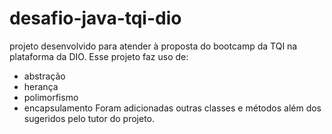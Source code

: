 # desafio-java-tqi-dio
projeto desenvolvido para atender à proposta do bootcamp da TQI na plataforma da DIO.
Esse projeto faz uso de:
 - abstração
 - herança
 - polimorfismo
 - encapsulamento
 Foram adicionadas outras classes e métodos além dos sugeridos pelo tutor do projeto.
